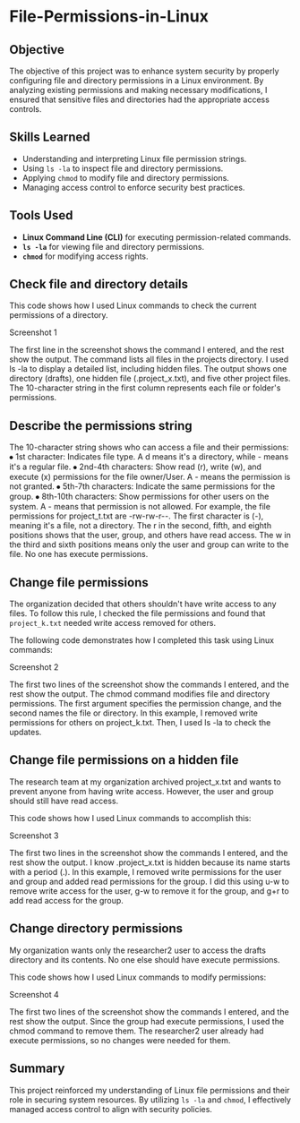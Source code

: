 # File-Permissions-in-Linux

## Objective
The objective of this project was to enhance system security by properly configuring file and directory permissions in a Linux environment. By analyzing existing permissions and making necessary modifications, I ensured that sensitive files and directories had the appropriate access controls.

## Skills Learned
- Understanding and interpreting Linux file permission strings.
- Using `ls -la` to inspect file and directory permissions.
- Applying `chmod` to modify file and directory permissions.
- Managing access control to enforce security best practices.

## Tools Used
- **Linux Command Line (CLI)** for executing permission-related commands.
- **`ls -la`** for viewing file and directory permissions.
- **`chmod`** for modifying access rights.

## Check file and directory details
This code shows how I used Linux commands to check the current permissions of a directory.

Screenshot 1

The first line in the screenshot shows the command I entered, and the rest show the output. The command lists all files in the projects directory. I used ls -la to display a detailed list, including hidden files. The output shows one directory (drafts), one hidden file (.project_x.txt), and five other project files. The 10-character string in the first column represents each file or folder's permissions.
## Describe the permissions string
The 10-character string shows who can access a file and their permissions:
⦁	1st character: Indicates file type. A d means it's a directory, while - means it's a regular file.
⦁	2nd-4th characters: Show read (r), write (w), and execute (x) permissions for the file owner/User. A - means the permission is not granted.
⦁	5th-7th characters: Indicate the same permissions for the group.
⦁	8th-10th characters: Show permissions for other users on the system. A - means that permission is not allowed.
For example, the file permissions for project_t.txt are -rw-rw-r--. The first character is (-), meaning it's a file, not a directory. The r in the second, fifth, and eighth positions shows that the user, group, and others have read access. The w in the third and sixth positions means only the user and group can write to the file. No one has execute permissions.

## Change file permissions
The organization decided that others shouldn't have write access to any files. To follow this rule, I checked the file permissions and found that `project_k.txt` needed write access removed for others.

The following code demonstrates how I completed this task using Linux commands:

 Screenshot 2

The first two lines of the screenshot show the commands I entered, and the rest show the output. The chmod command modifies file and directory permissions. The first argument specifies the permission change, and the second names the file or directory. In this example, I removed write permissions for others on project_k.txt. Then, I used ls -la to check the updates.

## Change file permissions on a hidden file
The research team at my organization archived project_x.txt and wants to prevent anyone from having write access. However, the user and group should still have read access.

This code shows how I used Linux commands to accomplish this:

 Screenshot 3

The first two lines in the screenshot show the commands I entered, and the rest show the output. I know .project_x.txt is hidden because its name starts with a period (.). In this example, I removed write permissions for the user and group and added read permissions for the group. I did this using u-w to remove write access for the user, g-w to remove it for the group, and g+r to add read access for the group.

## Change directory permissions
My organization wants only the researcher2 user to access the drafts directory and its contents. No one else should have execute permissions.

This code shows how I used Linux commands to modify permissions:

 Screenshot 4

The first two lines of the screenshot show the commands I entered, and the rest show the output. Since the group had execute permissions, I used the chmod command to remove them. The researcher2 user already had execute permissions, so no changes were needed for them.



## Summary
This project reinforced my understanding of Linux file permissions and their role in securing system resources. By utilizing `ls -la` and `chmod`, I effectively managed access control to align with security policies.
